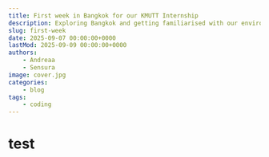 ```yaml
---
title: First week in Bangkok for our KMUTT Internship
description: Exploring Bangkok and getting familiarised with our environment and project scope.
slug: first-week
date: 2025-09-07 00:00:00+0000
lastMod: 2025-09-09 00:00:00+0000
authors:
    - Andreaa
    - Sensura
image: cover.jpg
categories:
    - blog
tags:
    - coding
---
```


# test


